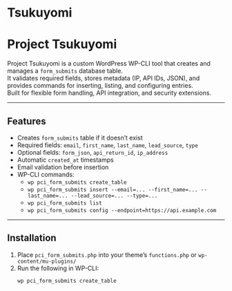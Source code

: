 # Tsukuyomi
# Project Tsukuyomi

Project Tsukuyomi is a custom WordPress WP-CLI tool that creates and manages a `form_submits` database table.  
It validates required fields, stores metadata (IP, API IDs, JSON), and provides commands for inserting, listing, and configuring entries.  
Built for flexible form handling, API integration, and security extensions.

---

## Features
- Creates `form_submits` table if it doesn’t exist
- Required fields: `email`, `first_name`, `last_name`, `lead_source`, `type`
- Optional fields: `form_json`, `api_return_id`, `ip_address`
- Automatic `created_at` timestamps
- Email validation before insertion
- WP-CLI commands:
  - `wp pci_form_submits create_table`
  - `wp pci_form_submits insert --email=... --first_name=... --last_name=... --lead_source=... --type=...`
  - `wp pci_form_submits list`
  - `wp pci_form_submits config --endpoint=https://api.example.com`

---

## Installation
1. Place `pci_form_submits.php` into your theme’s `functions.php` or `wp-content/mu-plugins/`
2. Run the following in WP-CLI:
   ```bash
   wp pci_form_submits create_table
